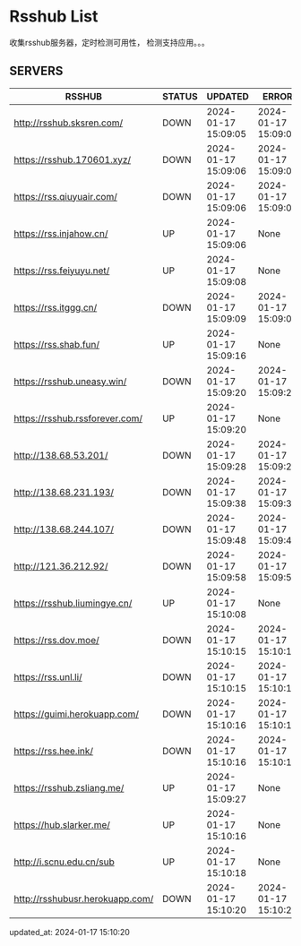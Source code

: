# Rsshub List

收集rsshub服务器，定时检测可用性， 检测支持应用。。。


## SERVERS

|  RSSHUB   | STATUS  | UPDATED  | ERROR  | TWITTER |  
|  ----  | ----  | ----  | ----  | ---- |  
| http://rsshub.sksren.com/ | DOWN | 2024-01-17 15:09:05 | 2024-01-17 15:09:05 |  
| https://rsshub.170601.xyz/ | DOWN | 2024-01-17 15:09:06 | 2024-01-17 15:09:06 |  
| https://rss.qiuyuair.com/ | DOWN | 2024-01-17 15:09:06 | 2024-01-17 15:09:06 |  
| https://rss.injahow.cn/ | UP | 2024-01-17 15:09:06 | None ||  
| https://rss.feiyuyu.net/ | UP | 2024-01-17 15:09:08 | None ||  
| https://rss.itggg.cn/ | DOWN | 2024-01-17 15:09:09 | 2024-01-17 15:09:09 |  
| https://rss.shab.fun/ | UP | 2024-01-17 15:09:16 | None ||  
| https://rsshub.uneasy.win/ | DOWN | 2024-01-17 15:09:20 | 2024-01-17 15:09:20 |  
| https://rsshub.rssforever.com/ | UP | 2024-01-17 15:09:20 | None ||  
| http://138.68.53.201/ | DOWN | 2024-01-17 15:09:28 | 2024-01-17 15:09:28 |  
| http://138.68.231.193/ | DOWN | 2024-01-17 15:09:38 | 2024-01-17 15:09:38 |  
| http://138.68.244.107/ | DOWN | 2024-01-17 15:09:48 | 2024-01-17 15:09:48 |  
| http://121.36.212.92/ | DOWN | 2024-01-17 15:09:58 | 2024-01-17 15:09:58 |  
| https://rsshub.liumingye.cn/ | UP | 2024-01-17 15:10:08 | None ||  
| https://rss.dov.moe/ | DOWN | 2024-01-17 15:10:15 | 2024-01-17 15:10:15 |  
| https://rss.unl.li/ | DOWN | 2024-01-17 15:10:15 | 2024-01-17 15:10:15 |  
| https://guimi.herokuapp.com/ | DOWN | 2024-01-17 15:10:16 | 2024-01-17 15:10:16 |  
| https://rss.hee.ink/ | DOWN | 2024-01-17 15:10:16 | 2024-01-17 15:10:16 |  
| https://rsshub.zsliang.me/ | UP | 2024-01-17 15:09:27 | None |OK|  
| https://hub.slarker.me/ | UP | 2024-01-17 15:10:16 | None ||  
| http://i.scnu.edu.cn/sub | UP | 2024-01-17 15:10:18 | None ||  
| http://rsshubusr.herokuapp.com/ | DOWN | 2024-01-17 15:10:20 | 2024-01-17 15:10:20 |  
  

updated_at: 2024-01-17 15:10:20  
